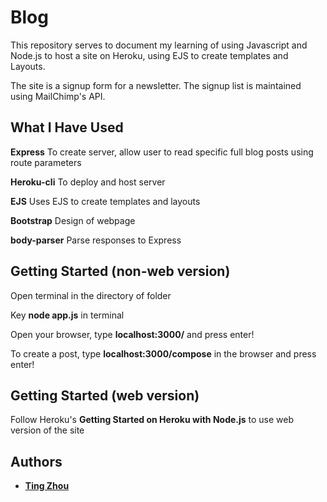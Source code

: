# Blog
This repository serves to document my learning of using Javascript and Node.js to host a site on Heroku, using EJS to create templates and Layouts.

The site is a signup form for a newsletter. The signup list is maintained using MailChimp's API.


## What I Have Used

**Express**
To create server, allow user to read specific full blog posts using route parameters

**Heroku-cli**
To deploy and host server

**EJS**
Uses EJS to create templates and layouts

**Bootstrap**
Design of webpage

**body-parser**
Parse responses to Express


## Getting Started (non-web version)
Open terminal in the directory of folder

Key **node app.js** in terminal

Open your browser, type **localhost:3000/** and press enter!

To create a post, type **localhost:3000/compose** in the browser and press enter!

## Getting Started (web version)
Follow Heroku's **Getting Started on Heroku with Node.js** to use web version of the site

## Authors

* **[Ting Zhou](https://github.com/tingzhouu)**

